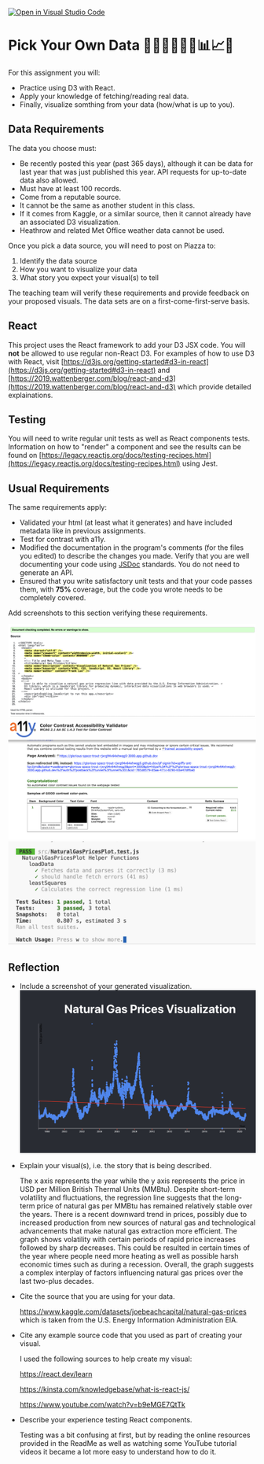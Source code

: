 [![Open in Visual Studio Code](https://classroom.github.com/assets/open-in-vscode-718a45dd9cf7e7f842a935f5ebbe5719a5e09af4491e668f4dbf3b35d5cca122.svg)](https://classroom.github.com/online_ide?assignment_repo_id=12975861&assignment_repo_type=AssignmentRepo)
# Pick Your Own Data 👩🏽‍🔬🧑🏾‍💼📊📈✅

For this assignment you will:

* Practice using D3 with React.
* Apply your knowledge of fetching/reading real data.
* Finally, visualize somthing from your data (how/what is up to you).

## Data Requirements

The data you choose must:

* Be recently posted this year (past 365 days), although it can be data for last year that was just published this year. API requests for up-to-date data also allowed.
* Must have at least 100 records.
* Come from a reputable source.
* It cannot be the same as another student in this class.
* If it comes from Kaggle, or a similar source, then it cannot already have an associated D3 visualization.
* Heathrow and related Met Office weather data cannot be used.

Once you pick a data source, you will need to post on Piazza to:

1. Identify the data source
2. How you want to visualize your data
3. What story you expect your visual(s) to tell

The teaching team will verify these requirements and provide feedback on your proposed visuals. The data sets are on a first-come-first-serve basis.

## React

This project uses the React framework to add your D3 JSX code. You will **not** be allowed to use regular non-React D3. For examples of how to use D3 with React, visit [https://d3js.org/getting-started#d3-in-react](https://d3js.org/getting-started#d3-in-react) and [https://2019.wattenberger.com/blog/react-and-d3](https://2019.wattenberger.com/blog/react-and-d3) which provide detailed explainations.

## Testing

You will need to write regular unit tests as well as React components tests. Information on how to "render" a component and see the results can be found on [https://legacy.reactjs.org/docs/testing-recipes.html](https://legacy.reactjs.org/docs/testing-recipes.html) using Jest.

## Usual Requirements

The same requirements apply:

* Validated your html (at least what it generates) and have included metadata like in previous assignments.
* Test for contrast with a11y.
* Modified the documentation in the program's comments (for the files you edited) to describe the changes you made. Verify that you are well documenting your code using [JSDoc](https://www.npmjs.com/package/jsdoc) standards. You do not need to generate an API.
* Ensured that you write satisfactory unit tests and that your code passes them, with **75%** coverage, but the code you wrote needs to be completely covered.

Add screenshots to this section verifying these requirements.

![HTML Validation](html_validation.png)
![A11Y Validation](a11y_validation.png)
![Tests Validation](tests_validation.png)

## Reflection

* Include a screenshot of your generated visualization.
![Visual Validation](Visual.png)

* Explain your visual(s), i.e. the story that is being described.

  The x axis represents the year while the y axis represents the price in USD per Million British Thermal Units (MMBtu). Despite short-term volatility and fluctuations, the regression line suggests that the long-term price of natural gas per MMBtu has remained relatively stable over the years. There is a recent downward trend in prices, possibly due to increased production from new sources of natural gas and technological advancements that make natural gas extraction more efficient. The graph shows volatility with certain periods of rapid price increases followed by sharp decreases. This could be resulted in certain times of the year where people need more heating as well as possible harsh economic times such as during a recession. Overall, the graph suggests a complex interplay of factors influencing natural gas prices over the last two-plus decades.

* Cite the source that you are using for your data.

    https://www.kaggle.com/datasets/joebeachcapital/natural-gas-prices which is taken from 
    the U.S. Energy Information Administration EIA.

* Cite any example source code that you used as part of creating your visual.

  I used the following sources to help create my visual: 

   https://react.dev/learn 

   https://kinsta.com/knowledgebase/what-is-react-js/

   https://www.youtube.com/watch?v=b9eMGE7QtTk

* Describe your experience testing React components.
  
  Testing was a bit confusing at first, but by reading the online resources provided in the ReadMe as well as watching some YouTube tutorial videos it became a lot more easy to understand how to do it.